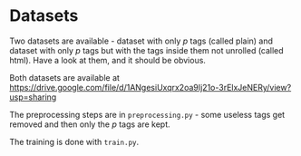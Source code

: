 # Datasets

Two datasets are available - dataset with only *p* tags (called plain)
and dataset with only *p* tags but with the tags inside them not unrolled (called html).
Have a look at them, and it should be obvious. 

Both datasets are available at https://drive.google.com/file/d/1ANgesiUxqrx2oa9Ij21o-3rElxJeNERy/view?usp=sharing

The preprocessing steps are in <code>preprocessing.py</code> - some useless tags get removed
and then only the *p* tags are kept.

The training is done with <code>train.py</code>.